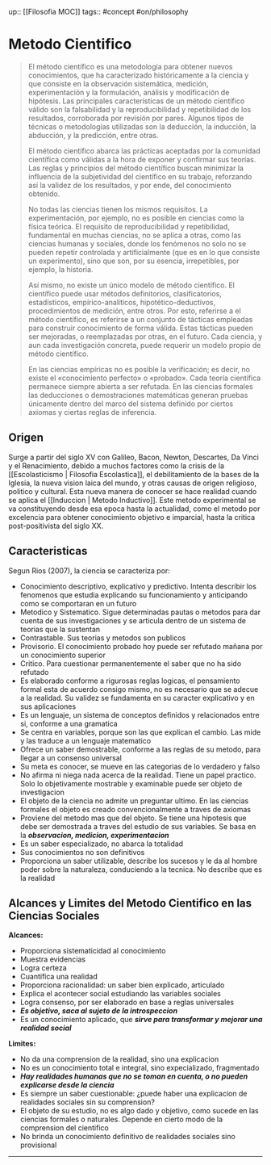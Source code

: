up:: [[Filosofia MOC]]
tags:: #concept  #on/philosophy 
# Metodo Cientifico
> El método científico es una metodología para obtener nuevos conocimientos, que ha caracterizado históricamente a la ciencia y que consiste en la observación sistemática, medición, experimentación y la formulación, análisis y modificación de hipótesis. Las principales características de un método científico válido son la falsabilidad y la reproducibilidad y repetibilidad de los resultados, corroborada por revisión por pares. Algunos tipos de técnicas o metodologías utilizadas son la deducción, la inducción, la abducción, y la predicción, entre otras. 
>
> El método científico abarca las prácticas aceptadas por la comunidad científica como válidas a la hora de exponer y confirmar sus teorías. Las reglas y principios del método científico buscan minimizar la influencia de la subjetividad del científico en su trabajo, reforzando así la validez de los resultados, y por ende, del conocimiento obtenido. 
>
> No todas las ciencias tienen los mismos requisitos. La experimentación, por ejemplo, no es posible en ciencias como la física teórica. El requisito de reproducibilidad y repetibilidad, fundamental en muchas ciencias, no se aplica a otras, como las ciencias humanas y sociales, donde los fenómenos no solo no se pueden repetir controlada y artificialmente (que es en lo que consiste un experimento), sino que son, por su esencia, irrepetibles, por ejemplo, la historia.
>
> Así mismo, no existe un único modelo de método científico. El científico puede usar métodos definitorios, clasificatorios, estadísticos, empírico-analíticos, hipotético-deductivos, procedimientos de medición, entre otros. Por esto, referirse a el método científico, es referirse a un conjunto de tácticas empleadas para construir conocimiento de forma válida. Estas tácticas pueden ser mejoradas, o reemplazadas por otras, en el futuro. Cada ciencia, y aun cada investigación concreta, puede requerir un modelo propio de método científico.
>
> En las ciencias empíricas no es posible la verificación; es decir, no existe el «conocimiento perfecto» o «probado». Cada teoría científica permanece siempre abierta a ser refutada. En las ciencias formales las deducciones o demostraciones matemáticas generan pruebas únicamente dentro del marco del sistema definido por ciertos axiomas y ciertas reglas de inferencia.

## Origen
Surge a partir del siglo XV con Galileo, Bacon, Newton, Descartes, Da Vinci y el Renacimiento, debido a muchos factores como la crisis de la [[Escolasticismo | Filosofia Escolastica]], el debilitamiento de la bases de la Iglesia, la nueva vision laica del mundo, y otras causas de origen religioso, politico y cultural. Esta nueva manera de conocer se hace realidad cuando se aplica el [[Induccion | Metodo Inductivo]]. Este metodo experimental se va constituyendo desde esa epoca hasta la actualidad, como el metodo por excelencia para obtener conocimiento objetivo e imparcial, hasta la critica post-positivista del siglo XX.

## Caracteristicas
Segun Rios (2007), la ciencia se caracteriza por:
- Conocimiento descriptivo, explicativo y predictivo. Intenta describir los fenomenos que estudia explicando su funcionamiento y anticipando como se comportaran en un futuro
- Metodico y Sistematico. Sigue determinadas pautas o metodos para dar cuenta de sus investigaciones y se articula dentro de un sistema de teorias que la sustentan
- Contrastable. Sus teorias y metodos son publicos
- Provisorio. El conocimiento probado hoy puede ser refutado mañana por un conocimiento superior
- Critico. Para cuestionar permanentemente el saber que no ha sido refutado
- Es elaborado conforme a rigurosas reglas logicas, el pensamiento formal esta de acuerdo consigo mismo, no es necesario que se adecue a la realidad. Su validez se fundamenta en su caracter explicativo y en sus aplicaciones
- Es un lenguaje, un sistema de conceptos definidos y relacionados entre si, conforme a una gramatica
- Se centra en variables, porque son las que explican el cambio. Las mide y las traduce a un lenguaje matematico
- Ofrece un saber demostrable, conforme a las reglas de su metodo, para llegar a un consenso universal
- Su meta es conocer, se mueve en las categorias de lo verdadero y falso
- No afirma ni niega nada acerca de la realidad. Tiene un papel practico. Solo lo objetivamente mostrable y examinable puede ser objeto de investigacion
- El objeto de la ciencia no admite un preguntar ultimo. En las ciencias formales el objeto es creado convencionalmente a traves de axiomas
- Proviene del metodo mas que del objeto. Se tiene una hipotesis que debe ser demostrada a traves del estudio de sus variables. Se basa en la ***observacion, medicion, experimentacion***
- Es un saber especializado, no abarca la totalidad
- Sus conocimientos no son definitivos
- Proporciona un saber utilizable, describe los sucesos y le da al hombre poder sobre la naturaleza, conduciendo a la tecnica. No describe que es la realidad

## Alcances y Limites del Metodo Cientifico en las Ciencias Sociales
**Alcances:**
- Proporciona sistematicidad al conocimiento
- Muestra evidencias
- Logra certeza
- Cuantifica una realidad
- Proporciona racionalidad: un saber bien explicado, articulado
- Explica el acontecer social estudiando las variables sociales
- Logra consenso, por ser elaborado en base a reglas universales
- ***Es objetivo, saca al sujeto de la introspeccion***
- Es un conocimiento aplicado, que ***sirve para transformar y mejorar una realidad social***

**Limites:**
- No da una comprension de la realidad, sino una explicacion
- No es un conocimiento total e integral, sino expecializado, fragmentado
- ***Hay realidades humanas que no se toman en cuenta, o no pueden explicarse desde la ciencia***
- Es siempre un saber cuestionable: ¿puede haber una explicacion de realidades sociales sin su comprension?
- El objeto de su estudio, no es algo dado y objetivo, como sucede en las ciencias formales o naturales. Depende en cierto modo de la comprension del cientifico
- No brinda un conocimiento definitivo de realidades sociales sino provisional
___
